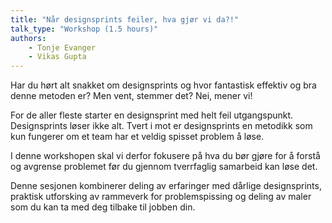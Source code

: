 ```yaml
---
title: "Når designsprints feiler, hva gjør vi da?!"
talk_type: "Workshop (1.5 hours)"
authors:
    - Tonje Evanger
    - Vikas Gupta
---
```

Har du hørt alt snakket om designsprints og hvor fantastisk effektiv og bra denne metoden er? 
Men vent, stemmer det? Nei, mener vi!

For de aller fleste starter en designsprint med helt feil utgangspunkt. Designsprints løser ikke alt. Tvert i mot er designsprints en metodikk som kun fungerer om et team har et veldig spisset problem å løse. 

I denne workshopen skal vi derfor fokusere på hva du bør gjøre for å forstå og avgrense problemet før du gjennom tverrfaglig samarbeid kan løse det. 

Denne sesjonen kombinerer deling av erfaringer med dårlige designsprints, praktisk utforsking av rammeverk for problemspissing og deling av maler som du kan ta med deg tilbake til jobben din. 

